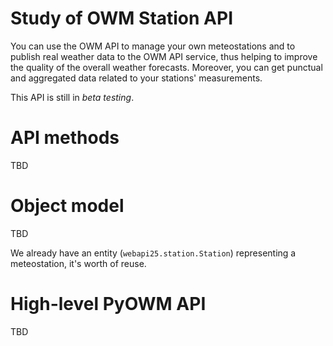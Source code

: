 # Study of OWM Station API

You can use the OWM API to manage your own meteostations and to publish real weather data to the OWM API service, thus helping to improve the quality of the overall weather forecasts.
Moreover, you can get punctual and aggregated data related to your stations' measurements.

This API is still in _beta testing_.

# API methods
TBD

# Object model
TBD

We already have an entity (`webapi25.station.Station`) representing a meteostation, it's worth of reuse.

# High-level PyOWM API
TBD
